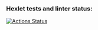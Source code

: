 ### Hexlet tests and linter status:
[![Actions Status](https://github.com/EduardFR/frontend-project-11/actions/workflows/hexlet-check.yml/badge.svg)](https://github.com/EduardFR/frontend-project-11/actions)